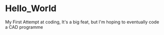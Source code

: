 # Hello_World

My First Attempt at coding, It's a big feat, but I'm hoping to eventually code a CAD programme

